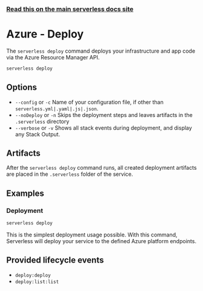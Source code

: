 <!--
title: Serverless Framework Commands - Azure Functions - Deploy
menuText: deploy
menuOrder: 2
description: Deploy your service to the specified provider
layout: Doc
-->

<!-- DOCS-SITE-LINK:START automatically generated  -->

### [Read this on the main serverless docs site](https://www.serverless.com/framework/docs/providers/azure/cli-reference/deploy)

<!-- DOCS-SITE-LINK:END -->

# Azure - Deploy

The `serverless deploy` command deploys your infrastructure and app code via the Azure Resource Manager API.

```bash
serverless deploy
```

## Options

- `--config` or `-c` Name of your configuration file, if other than `serverless.yml|.yaml|.js|.json`.
- `--noDeploy` or `-n` Skips the deployment steps and leaves artifacts in the `.serverless` directory
- `--verbose` or `-v` Shows all stack events during deployment, and display any Stack Output.

## Artifacts

After the `serverless deploy` command runs, all created deployment artifacts are placed in the `.serverless` folder of the service.

## Examples

### Deployment

```bash
serverless deploy
```

This is the simplest deployment usage possible. With this command, Serverless will deploy your service to the defined Azure platform endpoints.

## Provided lifecycle events

- `deploy:deploy`
- `deploy:list:list`
